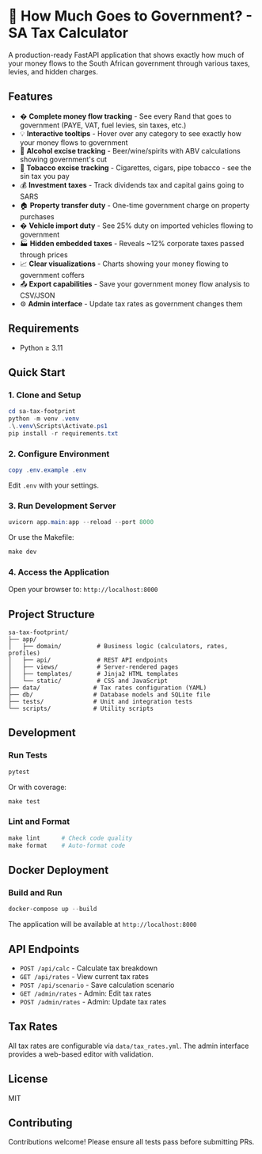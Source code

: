 # 💸 How Much Goes to Government? - SA Tax Calculator

A production-ready FastAPI application that shows exactly how much of your money flows to the South African government through various taxes, levies, and hidden charges.

## Features

- � **Complete money flow tracking** - See every Rand that goes to government (PAYE, VAT, fuel levies, sin taxes, etc.)
- 💡 **Interactive tooltips** - Hover over any category to see exactly how your money flows to government
- 🍺 **Alcohol excise tracking** - Beer/wine/spirits with ABV calculations showing government's cut
- 🚬 **Tobacco excise tracking** - Cigarettes, cigars, pipe tobacco - see the sin tax you pay
- 💰 **Investment taxes** - Track dividends tax and capital gains going to SARS
- 🏠 **Property transfer duty** - One-time government charge on property purchases
- � **Vehicle import duty** - See 25% duty on imported vehicles flowing to government
- 🏭 **Hidden embedded taxes** - Reveals ~12% corporate taxes passed through prices
- 📈 **Clear visualizations** - Charts showing your money flowing to government coffers
- 📤 **Export capabilities** - Save your government money flow analysis to CSV/JSON
- ⚙️ **Admin interface** - Update tax rates as government changes them

## Requirements

- Python ≥ 3.11

## Quick Start

### 1. Clone and Setup

```powershell
cd sa-tax-footprint
python -m venv .venv
.\.venv\Scripts\Activate.ps1
pip install -r requirements.txt
```

### 2. Configure Environment

```powershell
copy .env.example .env
```

Edit `.env` with your settings.

### 3. Run Development Server

```powershell
uvicorn app.main:app --reload --port 8000
```

Or use the Makefile:

```powershell
make dev
```

### 4. Access the Application

Open your browser to: `http://localhost:8000`

## Project Structure

```
sa-tax-footprint/
├── app/
│   ├── domain/          # Business logic (calculators, rates, profiles)
│   ├── api/             # REST API endpoints
│   ├── views/           # Server-rendered pages
│   ├── templates/       # Jinja2 HTML templates
│   └── static/          # CSS and JavaScript
├── data/               # Tax rates configuration (YAML)
├── db/                 # Database models and SQLite file
├── tests/              # Unit and integration tests
└── scripts/            # Utility scripts

```

## Development

### Run Tests

```powershell
pytest
```

Or with coverage:

```powershell
make test
```

### Lint and Format

```powershell
make lint      # Check code quality
make format    # Auto-format code
```

## Docker Deployment

### Build and Run

```powershell
docker-compose up --build
```

The application will be available at `http://localhost:8000`

## API Endpoints

- `POST /api/calc` - Calculate tax breakdown
- `GET /api/rates` - View current tax rates
- `POST /api/scenario` - Save calculation scenario
- `GET /admin/rates` - Admin: Edit tax rates
- `POST /admin/rates` - Admin: Update tax rates

## Tax Rates

All tax rates are configurable via `data/tax_rates.yml`. The admin interface provides a web-based editor with validation.

## License

MIT

## Contributing

Contributions welcome! Please ensure all tests pass before submitting PRs.
